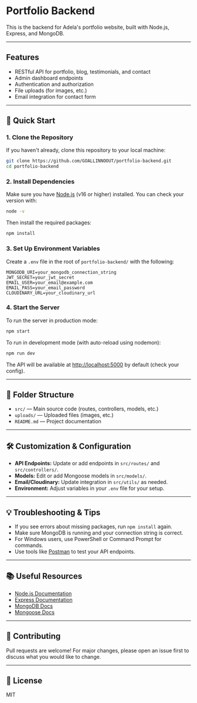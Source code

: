 # Portfolio Backend

This is the backend for Adela's portfolio website, built with Node.js, Express, and MongoDB.

---

## Features
- RESTful API for portfolio, blog, testimonials, and contact
- Admin dashboard endpoints
- Authentication and authorization
- File uploads (for images, etc.)
- Email integration for contact form

---

## 🚀 Quick Start

### 1. Clone the Repository

If you haven't already, clone this repository to your local machine:

```bash
git clone https://github.com/GOALLINNOOUT/portfolio-backend.git
cd portfolio-backend
```

### 2. Install Dependencies

Make sure you have [Node.js](https://nodejs.org/) (v16 or higher) installed. You can check your version with:

```bash
node -v
```

Then install the required packages:

```bash
npm install
```

### 3. Set Up Environment Variables

Create a `.env` file in the root of `portfolio-backend/` with the following:

```
MONGODB_URI=your_mongodb_connection_string
JWT_SECRET=your_jwt_secret
EMAIL_USER=your_email@example.com
EMAIL_PASS=your_email_password
CLOUDINARY_URL=your_cloudinary_url
```

### 4. Start the Server

To run the server in production mode:

```bash
npm start
```

To run in development mode (with auto-reload using nodemon):

```bash
npm run dev
```

The API will be available at [http://localhost:5000](http://localhost:5000) by default (check your config).

---

## 📁 Folder Structure

- `src/` — Main source code (routes, controllers, models, etc.)
- `uploads/` — Uploaded files (images, etc.)
- `README.md` — Project documentation

---

## 🛠️ Customization & Configuration

- **API Endpoints:** Update or add endpoints in `src/routes/` and `src/controllers/`.
- **Models:** Edit or add Mongoose models in `src/models/`.
- **Email/Cloudinary:** Update integration in `src/utils/` as needed.
- **Environment:** Adjust variables in your `.env` file for your setup.

---

## 💡 Troubleshooting & Tips

- If you see errors about missing packages, run `npm install` again.
- Make sure MongoDB is running and your connection string is correct.
- For Windows users, use PowerShell or Command Prompt for commands.
- Use tools like [Postman](https://www.postman.com/) to test your API endpoints.

---

## 📚 Useful Resources

- [Node.js Documentation](https://nodejs.org/en/docs/)
- [Express Documentation](https://expressjs.com/)
- [MongoDB Docs](https://www.mongodb.com/docs/)
- [Mongoose Docs](https://mongoosejs.com/docs/)

---

## 🤝 Contributing

Pull requests are welcome! For major changes, please open an issue first to discuss what you would like to change.

---

## 📄 License

MIT
